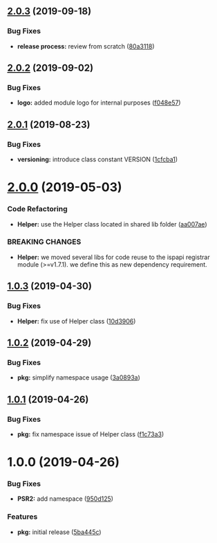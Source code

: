 ## [2.0.3](https://github.com/hexonet/whmcs-ispapi-widget-account/compare/v2.0.2...v2.0.3) (2019-09-18)


### Bug Fixes

* **release process:** review from scratch ([80a3118](https://github.com/hexonet/whmcs-ispapi-widget-account/commit/80a3118))

## [2.0.2](https://github.com/hexonet/whmcs-ispapi-widget-account/compare/v2.0.1...v2.0.2) (2019-09-02)


### Bug Fixes

* **logo:** added module logo for internal purposes ([f048e57](https://github.com/hexonet/whmcs-ispapi-widget-account/commit/f048e57))

## [2.0.1](https://github.com/hexonet/whmcs-ispapi-widget-account/compare/v2.0.0...v2.0.1) (2019-08-23)


### Bug Fixes

* **versioning:** introduce class constant VERSION ([1cfcba1](https://github.com/hexonet/whmcs-ispapi-widget-account/commit/1cfcba1))

# [2.0.0](https://github.com/hexonet/whmcs-ispapi-widget-account/compare/v1.0.3...v2.0.0) (2019-05-03)


### Code Refactoring

* **Helper:** use the Helper class located in shared lib folder ([aa007ae](https://github.com/hexonet/whmcs-ispapi-widget-account/commit/aa007ae))


### BREAKING CHANGES

* **Helper:** we moved several libs for code reuse to the ispapi registrar module (>=v1.7.1). we
define this as new dependency requirement.

## [1.0.3](https://github.com/hexonet/whmcs-ispapi-widget-account/compare/v1.0.2...v1.0.3) (2019-04-30)


### Bug Fixes

* **Helper:** fix use of Helper class ([10d3906](https://github.com/hexonet/whmcs-ispapi-widget-account/commit/10d3906))

## [1.0.2](https://github.com/hexonet/whmcs-ispapi-widget-account/compare/v1.0.1...v1.0.2) (2019-04-29)


### Bug Fixes

* **pkg:** simplify namespace usage ([3a0893a](https://github.com/hexonet/whmcs-ispapi-widget-account/commit/3a0893a))

## [1.0.1](https://github.com/hexonet/whmcs-ispapi-widget-account/compare/v1.0.0...v1.0.1) (2019-04-26)


### Bug Fixes

* **pkg:** fix namespace issue of Helper class ([f1c73a3](https://github.com/hexonet/whmcs-ispapi-widget-account/commit/f1c73a3))

# 1.0.0 (2019-04-26)


### Bug Fixes

* **PSR2:** add namespace ([950d125](https://github.com/hexonet/whmcs-ispapi-widget-account/commit/950d125))


### Features

* **pkg:** initial release ([5ba445c](https://github.com/hexonet/whmcs-ispapi-widget-account/commit/5ba445c))
